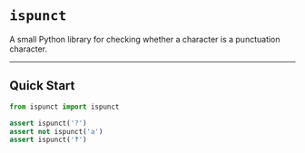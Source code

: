 # `ispunct`

A small Python library for checking whether a character is a punctuation character.

---

## Quick Start

```python
from ispunct import ispunct

assert ispunct('?')
assert not ispunct('a')
assert ispunct('‽')
```
